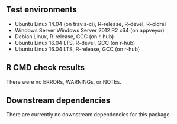 ## Test environments
* Ubuntu Linux 14.04 (on travis-ci), R-release, R-devel, R-oldrel
* Windows Server Windows Server 2012 R2 x64 (on appveyor)
* Debian Linux, R-release, GCC (on r-hub)
* Ubuntu Linux 16.04 LTS, R-devel, GCC (on r-hub)
* Ubuntu Linux 16.04 LTS, R-release, GCC (on r-hub)

## R CMD check results
There were no ERRORs, WARNINGs, or NOTEs. 

## Downstream dependencies

There are currently no downstream dependencies for this package.

